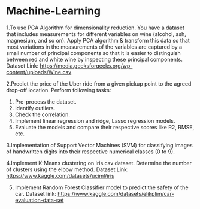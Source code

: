 # Machine-Learning
1.To use PCA Algorithm for dimensionality reduction.
You have a dataset that includes measurements for different variables on wine
(alcohol, ash, magnesium, and so on). Apply PCA algorithm & transform this data
so that most variations in the measurements of the variables are captured by a small
number of principal components so that it is easier to distinguish between red and
white wine by inspecting these principal components.
Dataset Link: https://media.geeksforgeeks.org/wp-content/uploads/Wine.csv

2.Predict the price of the Uber ride from a given pickup point to the agreed drop-off
location. Perform following tasks:
  1. Pre-process the dataset.
  2. Identify outliers.
  3. Check the correlation.
  4. Implement linear regression and ridge, Lasso regression models.
  5. Evaluate the models and compare their respective scores like R2, RMSE, etc.

3.Implementation of Support Vector Machines (SVM) for classifying images of handwritten digits into their respective numerical classes (0 to 9).

4.Implement K-Means clustering on Iris.csv dataset. Determine the number of clusters
using the elbow method.
Dataset Link: https://www.kaggle.com/datasets/uciml/iris

5. Implement Random Forest Classifier model to predict the safety of the car.
Dataset link: https://www.kaggle.com/datasets/elikplim/car-evaluation-data-set
